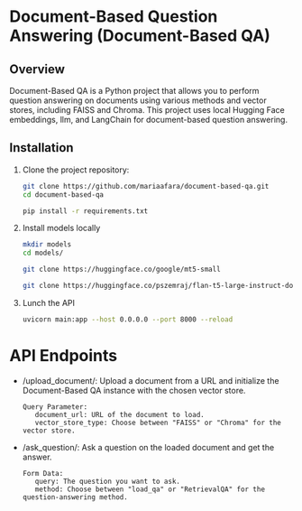 # Document-Based Question Answering (Document-Based QA)

## Overview

Document-Based QA is a Python project that allows you to perform question answering on documents using various methods
and vector stores, including FAISS and Chroma. This project uses local Hugging Face embeddings, llm, and LangChain for
document-based question answering.

## Installation

1. Clone the project repository:

   ```bash
   git clone https://github.com/mariaafara/document-based-qa.git
   cd document-based-qa
   ```

   ```bash
   pip install -r requirements.txt
   ```

2. Install models locally
 
   ```bash
   mkdir models
   cd models/
   ```

   ```bash
   git clone https://huggingface.co/google/mt5-small
   ```

   ```bash
   git clone https://huggingface.co/pszemraj/flan-t5-large-instruct-dolly_hhrlhf
   ```

3. Lunch the API

   ```bash
   uvicorn main:app --host 0.0.0.0 --port 8000 --reload
   ```

# API Endpoints

- /upload_document/: Upload a document from a URL and initialize the Document-Based QA instance with the chosen vector store.

      Query Parameter:
         document_url: URL of the document to load.
         vector_store_type: Choose between "FAISS" or "Chroma" for the vector store.

- /ask_question/: Ask a question on the loaded document and get the answer.

      Form Data:
         query: The question you want to ask.
         method: Choose between "load_qa" or "RetrievalQA" for the question-answering method.